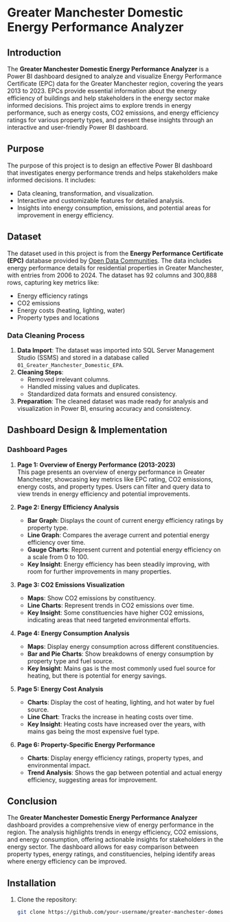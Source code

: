 # Greater Manchester Domestic Energy Performance Analyzer

## Introduction
The **Greater Manchester Domestic Energy Performance Analyzer** is a Power BI dashboard designed to analyze and visualize Energy Performance Certificate (EPC) data for the Greater Manchester region, covering the years 2013 to 2023. EPCs provide essential information about the energy efficiency of buildings and help stakeholders in the energy sector make informed decisions. This project aims to explore trends in energy performance, such as energy costs, CO2 emissions, and energy efficiency ratings for various property types, and present these insights through an interactive and user-friendly Power BI dashboard.

## Purpose
The purpose of this project is to design an effective Power BI dashboard that investigates energy performance trends and helps stakeholders make informed decisions. It includes:
- Data cleaning, transformation, and visualization.
- Interactive and customizable features for detailed analysis.
- Insights into energy consumption, emissions, and potential areas for improvement in energy efficiency.

## Dataset

The dataset used in this project is from the **Energy Performance Certificate (EPC)** database provided by [Open Data Communities](https://epc.opendatacommunities.org/downloads/domestic#local-authority). The data includes energy performance details for residential properties in Greater Manchester, with entries from 2006 to 2024. The dataset has 92 columns and 300,888 rows, capturing key metrics like:
- Energy efficiency ratings
- CO2 emissions
- Energy costs (heating, lighting, water)
- Property types and locations

### Data Cleaning Process
1. **Data Import**: The dataset was imported into SQL Server Management Studio (SSMS) and stored in a database called `01_Greater_Manchester_Domestic_EPA`.
2. **Cleaning Steps**:
   - Removed irrelevant columns.
   - Handled missing values and duplicates.
   - Standardized data formats and ensured consistency.
3. **Preparation**: The cleaned dataset was made ready for analysis and visualization in Power BI, ensuring accuracy and consistency.

## Dashboard Design & Implementation

### Dashboard Pages

1. **Page 1: Overview of Energy Performance (2013-2023)**  
   This page presents an overview of energy performance in Greater Manchester, showcasing key metrics like EPC rating, CO2 emissions, energy costs, and property types. Users can filter and query data to view trends in energy efficiency and potential improvements.

2. **Page 2: Energy Efficiency Analysis**
   - **Bar Graph**: Displays the count of current energy efficiency ratings by property type.
   - **Line Graph**: Compares the average current and potential energy efficiency over time.
   - **Gauge Charts**: Represent current and potential energy efficiency on a scale from 0 to 100.
   - **Key Insight**: Energy efficiency has been steadily improving, with room for further improvements in many properties.

3. **Page 3: CO2 Emissions Visualization**
   - **Maps**: Show CO2 emissions by constituency.
   - **Line Charts**: Represent trends in CO2 emissions over time.
   - **Key Insight**: Some constituencies have higher CO2 emissions, indicating areas that need targeted environmental efforts.

4. **Page 4: Energy Consumption Analysis**
   - **Maps**: Display energy consumption across different constituencies.
   - **Bar and Pie Charts**: Show breakdowns of energy consumption by property type and fuel source.
   - **Key Insight**: Mains gas is the most commonly used fuel source for heating, but there is potential for energy savings.

5. **Page 5: Energy Cost Analysis**
   - **Charts**: Display the cost of heating, lighting, and hot water by fuel source.
   - **Line Chart**: Tracks the increase in heating costs over time.
   - **Key Insight**: Heating costs have increased over the years, with mains gas being the most expensive fuel type.

6. **Page 6: Property-Specific Energy Performance**
   - **Charts**: Display energy efficiency ratings, property types, and environmental impact.
   - **Trend Analysis**: Shows the gap between potential and actual energy efficiency, suggesting areas for improvement.

## Conclusion
The **Greater Manchester Domestic Energy Performance Analyzer** dashboard provides a comprehensive view of energy performance in the region. The analysis highlights trends in energy efficiency, CO2 emissions, and energy consumption, offering actionable insights for stakeholders in the energy sector. The dashboard allows for easy comparison between property types, energy ratings, and constituencies, helping identify areas where energy efficiency can be improved.

## Installation

1. Clone the repository:

   ```bash
   git clone https://github.com/your-username/greater-manchester-domestic-energy-performance-analyzer.git
